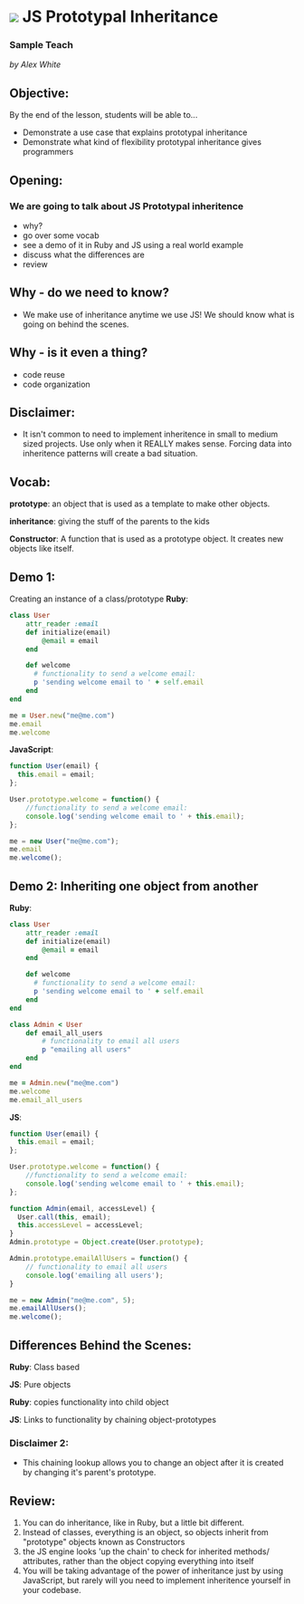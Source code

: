 # ![](https://ga-dash.s3.amazonaws.com/production/assets/logo-9f88ae6c9c3871690e33280fcf557f33.png) JS Prototypal Inheritance

### Sample Teach 
*by Alex White*

## Objective:

By the end of the lesson, students will be able to...
- Demonstrate a use case that explains prototypal inheritance
- Demonstrate what kind of flexibility prototypal inheritance gives
programmers

## Opening:

### We are going to talk about JS Prototypal inheritence 
 - why?
 - go over some vocab
 - see a demo of it in Ruby and JS using a real world example
 - discuss what the differences are
 - review


## Why - do we need to know?
- We make use of inheritance anytime we use JS! We should know what is going on behind the scenes.

## Why - is it even a thing?
- code reuse 
- code organization

## Disclaimer:
- It isn't common to need to implement inheritence in small to medium sized projects. Use only when it REALLY makes sense. Forcing data into inheritence patterns will create a bad situation.

## Vocab:
**prototype**: an object that is used as a template to make other objects.

**inheritance**: giving the stuff of the parents to the kids

**Constructor**: A function that is used as a prototype object. It creates new objects like itself.

## Demo 1: 
Creating an instance of a class/prototype
**Ruby**:
```ruby
class User
	attr_reader :email
	def initialize(email)
		@email = email
	end

	def welcome
	  # functionality to send a welcome email:
	  p 'sending welcome email to ' + self.email
	end
end

me = User.new("me@me.com")
me.email
me.welcome
```
**JavaScript**:
```js
function User(email) {
  this.email = email;
};

User.prototype.welcome = function() {
	//functionality to send a welcome email:
	console.log('sending welcome email to ' + this.email);
};

me = new User("me@me.com");
me.email
me.welcome();
```
## Demo 2: Inheriting one object from another
**Ruby**:
```ruby
class User
	attr_reader :email
	def initialize(email)
		@email = email
	end

	def welcome
	  # functionality to send a welcome email:
	  p 'sending welcome email to ' + self.email
	end
end

class Admin < User
	def email_all_users
		# functionality to email all users
		p "emailing all users"
	end
end

me = Admin.new("me@me.com")
me.welcome
me.email_all_users
```
**JS**:
```js
function User(email) {
  this.email = email;
};

User.prototype.welcome = function() {
	//functionality to send a welcome email:
	console.log('sending welcome email to ' + this.email);
};

function Admin(email, accessLevel) {
  User.call(this, email);
  this.accessLevel = accessLevel;
}
Admin.prototype = Object.create(User.prototype);

Admin.prototype.emailAllUsers = function() {
	// functionality to email all users
	console.log('emailing all users');
}

me = new Admin("me@me.com", 5);
me.emailAllUsers();
me.welcome();
```

## Differences Behind the Scenes:
**Ruby**: Class based

**JS**: Pure objects

**Ruby**: copies functionality into child object

**JS**: Links to functionality by chaining object-prototypes

### Disclaimer 2:
- This chaining lookup allows you to change an object after it is created by changing it's parent's prototype. 


## Review:

1. You can do inheritance, like in Ruby, but a little bit different. 
2. Instead of classes, everything is an object, so objects inherit from "prototype" objects known as Constructors 
4. the JS engine looks 'up the chain' to check for inherited methods/ attributes, rather than the object copying everything into itself
5. You will be taking advantage of the power of inheritance just by using JavaScript, but rarely will you need to implement inheritence yourself in your codebase. 




